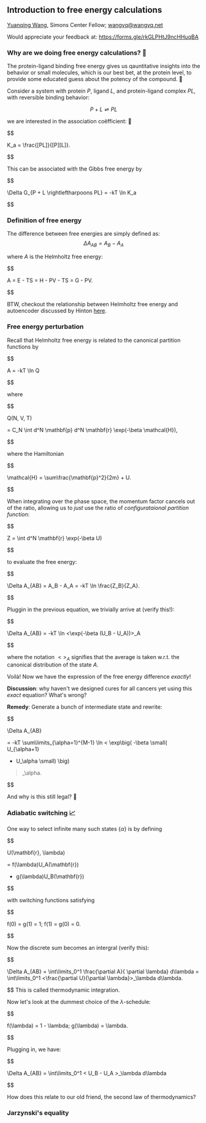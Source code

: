Introduction to free energy calculations
---

[Yuanqing Wang](wangyq.net/contact),
Simons Center Fellow;
[wangyq@wangyq.net](mailto:wangyq@wangyq.net)


Would appreciate your feedback at: <https://forms.gle/rkGLPHtJ9ncHHuqBA>

### Why are we doing free energy calculations? 🤔
The protein-ligand binding free energy gives us
qauntitative insights into the behavior or small molecules,
which is our best bet, at the protein level,
to provide some educated guess about the potency of the compound. 💊

Consider a system
with protein $P$, ligand $L$, and protein-ligand complex $PL$,
with reversible binding behavior:

$$
P + L \rightleftharpoons PL
$$

we are interested in the association coëfficient: 🤝

$$

K_a = \frac{[PL]}{[P][L]}.

$$

This can be associated with the Gibbs free energy by

$$

\Delta G_{P + L \rightleftharpoons PL} = -kT \ln K_a

$$


### Definition of free energy 

The difference between free energies are simply defined as:
$$
\Delta A_{AB} = A_B - A_A
$$

where $A$ is the Helmholtz free energy:

$$

A = E - TS
= H - PV - TS 
= G - PV.

$$

BTW, checkout the relationship between Helmholtz free energy and autoencoder discussed by Hinton [here](https://proceedings.neurips.cc/paper/1993/hash/9e3cfc48eccf81a0d57663e129aef3cb-Abstract.html).


### Free energy perturbation
Recall that Helmholtz free energy is related to the canonical partition functions by

$$

A = -kT \ln Q

$$

where

$$

Q(N, V, T)

= C_N \int d^N \mathbf{p} d^N \mathbf{r}
\exp(-\beta \mathcal{H}),

$$

where the Hamiltonian

$$

\mathcal{H} = \sum\frac{\mathbf{p}^2}{2m} + U.

$$

When integrating over the phase space,
the momentum factor cancels out of the ratio, allowing us to _just_ use the ratio of
_configurataional partition function_:

$$

Z = \int d^N \mathbf{r} \exp(-\beta U)

$$

to evaluate the free energy:

$$

\Delta A_{AB} 
= A_B - A_A
= -kT \ln \frac{Z_B}{Z_A}.

$$

Pluggin in the previous equation,
we trivially arrive at (verify this!):

$$

\Delta A_{AB} = -kT \ln <\exp(-\beta (U_B - U_A))>_A

$$

where the notation $<>_A$ signifies that the average is taken w.r.t. the canonical distribution of the state $A$.

Voilà! Now we have the expression of the free energy difference _exactly_!

**Discussion**: 
why haven't we designed cures for all cancers yet using this _exact_ equation? 
What's wrong?

**Remedy**: 
Generate a bunch of intermediate state and rewrite:

$$

\Delta A_{AB}

= -kT 
\sum\limits_{\alpha=1}^{M-1}
\ln
<
\exp\big(
-\beta
\small(
U_{\alpha+1}
- U_\alpha
\small)
\big)
>_\alpha.

$$

And why is this still legal? 🤨

### Adiabatic switching 📈

One way to select infinite many such states  $\{\alpha \}$ is by defining

$$

U(\mathbf{r}, \lambda)

= f(\lambda)U_A(\mathbf{r})
+ g(\lambda)U_B(\mathbf{r})

$$

with switching functions satisfying

$$

f(0) = g(1) = 1;
f(1) = g(0) = 0.

$$

Now the discrete sum becomes an intergral (verify this):

$$

\Delta A_{AB} 
= \int\limits_0^1
\frac{\partial A}{ \partial \lambda} d\lambda
= \int\limits_0^1 <\frac{\partial U}{\partial \lambda}>_\lambda d\lambda.

$$
This is called thermodynamic integration.

Now let's look at the dummest choice of the $\lambda$-schedule:

$$

f(\lambda) = 1 - \lambda; g(\lambda) = \lambda.

$$

Plugging in, we have:

$$

\Delta A_{AB} = 
\int\limits_0^1 < U_B - U_A >_\lambda d\lambda

$$

How does this relate to our old friend, the second law of thermodynamics?

### Jarzynski's equality







